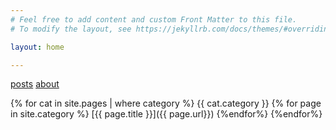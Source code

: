 ```yaml
---
# Feel free to add content and custom Front Matter to this file.
# To modify the layout, see https://jekyllrb.com/docs/themes/#overriding-theme-defaults

layout: home

---
```

[posts](posts.md)
[about](/about/)


{% for cat in site.pages | where category %}
{{ cat.category }}
{% for page in site.category %}
[{{ page.title }}]({{ page.url}})
{%endfor%}
{%endfor%}
